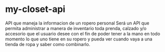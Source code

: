 # my-closet-api
API que maneja la informacion de un ropero personal Será un API que permita administrar a manera de inventario toda prenda, calzado y/o accesorio que el usuario desee con el fin de poder tener a la mano en todo momento lo que uno tiene en su ropero y pueda ver cuando vaya a una tienda de ropa y saber como combinarlo.
